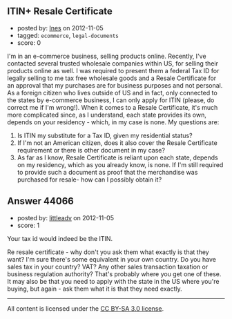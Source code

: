 ## ITIN+ Resale Certificate

- posted by: [Ines](https://stackexchange.com/users/-1/21475-ines) on 2012-11-05
- tagged: `ecommerce`, `legal-documents`
- score: 0

I'm in an e-commerce business, selling products online.
Recently, I've contacted several trusted wholesale companies within US, for selling their products online as well.
I was required to present them a federal Tax ID for legally selling to me tax free wholesale goods and a Resale Certificate for an approval that my purchases are for  business purposes and not personal.
As a foreign citizen who lives outside of US and in fact, only connected to the states by e-commerce business, I can only apply for ITIN (please, do correct me if I'm wrong!).
When it comes to a Resale Certificate, it's much more complicated since, as I understand, each state provides its own, depends on your residency - which, in my case is none.
My questions are:

 1.  Is ITIN my substitute for a Tax ID, given my residential status?
 2. If I'm not an American citizen, does it also cover the Resale Certificate requirement or there is other document in my case?
 3. As far as I know, Resale Certificate is reliant upon each state, depends on my residency, which as you already know, is none.
If I'm still required to provide such a document as proof that the merchandise was purchased for resale- how can I possibly obtain it?




## Answer 44066

- posted by: [littleadv](https://stackexchange.com/users/-1/13808-littleadv) on 2012-11-05
- score: 1

Your tax id would indeed be the ITIN.

Re resale certificate - why don't you ask them what exactly is that they want? I'm sure there's some equivalent in your own country. Do you have sales tax in your country? VAT? Any other sales transaction taxation or business regulation authority? That's probably where you get one of these. It may also be that you need to apply with the state in the US where you're buying, but again - ask them what it is that they need exactly.



---

All content is licensed under the [CC BY-SA 3.0 license](https://creativecommons.org/licenses/by-sa/3.0/).
